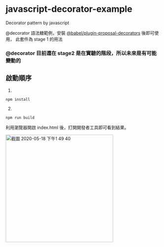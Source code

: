 # javascript-decorator-example
Decorator pattern by javascript

@decorator 語法糖範例，安裝 [@babel/plugin-proposal-decorators](https://babeljs.io/docs/en/babel-plugin-proposal-decorators) 後即可使用，
此套件為 stage 1 的用法

### @decorator 目前還在 stage2 是在實驗的階段，所以未來是有可能變動的

## 啟動順序

1.
```
npm install
```
2.
```
npm run build
```

利用瀏覽器開啟 index.html 後，打開開發者工具即可看到結果。

<img width="348" alt="截圖 2020-05-18 下午1 49 40" src="https://user-images.githubusercontent.com/18310281/82178670-1c810c80-990f-11ea-9cec-e8150cbf4fe0.png">
